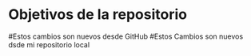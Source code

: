# Objetivos de la repositorio

#Estos cambios son nuevos desde GitHub
#Estos Cambios son nuevos dsde mi repositorio local


